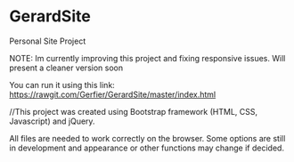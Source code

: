 # GerardSite
Personal Site Project

NOTE: Im currently improving this project and fixing responsive issues. 
Will present a cleaner version soon

You can run it using this link: https://rawgit.com/Gerfier/GerardSite/master/index.html

//This project was created using Bootstrap framework (HTML, CSS, Javascript) and jQuery.

All files are needed to work correctly on the browser. Some options are still in development and appearance or other functions may change if decided.
